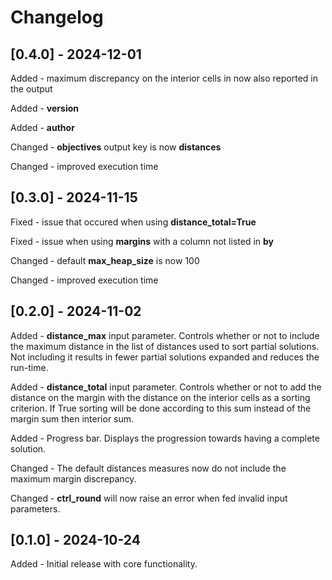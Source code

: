 # Changelog 

## [0.4.0] - 2024-12-01 
Added - maximum discrepancy on the interior cells in now also reported in the output

Added - **__version__** 

Added - **__author__** 

Changed - **objectives** output key is now **distances**

Changed - improved execution time

## [0.3.0] - 2024-11-15 
Fixed - issue that occured when using **distance_total=True**

Fixed - issue when using **margins** with a column not listed in **by**

Changed - default **max_heap_size** is now 100

Changed - improved execution time

## [0.2.0] - 2024-11-02 
Added - **distance_max** input parameter. Controls whether or not to include the maximum distance in the list of distances used to sort partial solutions. Not including it results in fewer partial solutions expanded and reduces the run-time.

Added - **distance_total** input parameter. Controls whether or not to add the distance on the margin with the distance on the interior cells as a sorting criterion. If True sorting will be done according to this sum instead of the margin sum then interior sum.

Added - Progress bar. Displays the progression towards having a complete solution.

Changed - The default distances measures now do not include the maximum margin discrepancy.

Changed - **ctrl_round** will now raise an error when fed invalid input parameters.
 
## [0.1.0] - 2024-10-24 

Added - Initial release with core functionality.
